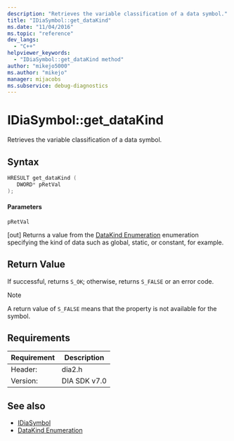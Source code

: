 ```yaml
---
description: "Retrieves the variable classification of a data symbol."
title: "IDiaSymbol::get_dataKind"
ms.date: "11/04/2016"
ms.topic: "reference"
dev_langs:
  - "C++"
helpviewer_keywords:
  - "IDiaSymbol::get_dataKind method"
author: "mikejo5000"
ms.author: "mikejo"
manager: mijacobs
ms.subservice: debug-diagnostics
---
```

# IDiaSymbol::get_dataKind

Retrieves the variable classification of a data symbol.

## Syntax

```C++
HRESULT get_dataKind ( 
   DWORD* pRetVal
);
```

#### Parameters
 `pRetVal`

[out] Returns a value from the [DataKind Enumeration](../../debugger/debug-interface-access/datakind.md) enumeration specifying the kind of data such as global, static, or constant, for example.

## Return Value
 If successful, returns `S_OK`; otherwise, returns `S_FALSE` or an error code.

> [!NOTE]
> A return value of `S_FALSE` means that the property is not available for the symbol.

## Requirements

|Requirement|Description|
|-----------------|-----------------|
|Header:|dia2.h|
|Version:|DIA SDK v7.0|

## See also
- [IDiaSymbol](../../debugger/debug-interface-access/idiasymbol.md)
- [DataKind Enumeration](../../debugger/debug-interface-access/datakind.md)
